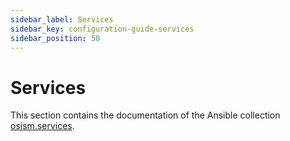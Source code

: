 ```yaml
---
sidebar_label: Services
sidebar_key: configuration-guide-services
sidebar_position: 50
---
```


# Services

This section contains the documentation of the Ansible collection
[osism.services](https://github.com/osism/ansible-collection-services).
